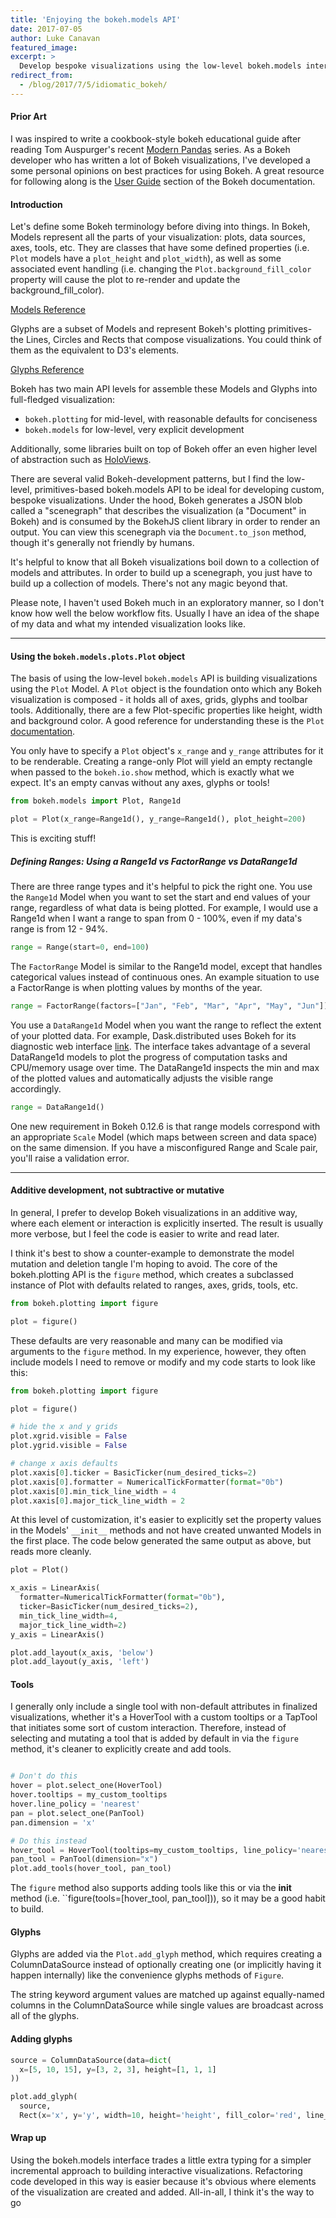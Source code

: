 ```yaml
---
title: 'Enjoying the bokeh.models API'
date: 2017-07-05
author: Luke Canavan
featured_image:
excerpt: >
  Develop bespoke visualizations using the low-level bokeh.models interface.
redirect_from:
  - /blog/2017/7/5/idiomatic_bokeh/
---
```


#### Prior Art

I was inspired to write a cookbook-style bokeh educational guide after reading
Tom Auspurger's recent [Modern Pandas](https://tomaugspurger.github.io/modern-1.html)
series. As a Bokeh developer who has written a lot of Bokeh visualizations,
I've developed a some personal opinions on best practices for using Bokeh. A
great resource for following along is the
[User Guide](https://bokeh.pydata.org/en/latest/docs/user_guide.html)
section of the Bokeh documentation.

#### Introduction

Let's define some Bokeh terminology before diving into things. In Bokeh, Models
represent all the parts of your visualization: plots, data sources,
axes, tools, etc. They are classes that have some defined properties
(i.e. `Plot` models have a `plot_height` and `plot_width`), as well as
some associated event handling (i.e. changing the
`Plot.background_fill_color` property will cause the plot to re-render and
update the background_fill_color).

[Models Reference](https://bokeh.pydata.org/en/latest/docs/reference/models.html)

Glyphs are a subset of Models and represent Bokeh's plotting primitives-
the Lines, Circles and Rects that compose visualizations. You could think
of them as the equivalent to D3's elements.

[Glyphs Reference](https://bokeh.pydata.org/en/latest/docs/reference/models/glyphs.html)

Bokeh has two main API levels for assemble these Models and Glyphs into
full-fledged visualization:
* `bokeh.plotting` for mid-level, with reasonable defaults for conciseness
* `bokeh.models` for low-level, very explicit development

Additionally, some libraries built on top of Bokeh offer an even higher
level of abstraction such as [HoloViews](http://holoviews.org/).

There are several valid Bokeh-development patterns, but I find the low-level,
primitives-based bokeh.models API to be ideal for developing custom, bespoke
visualizations. Under the hood, Bokeh generates a JSON blob called a
"scenegraph" that describes the visualization (a "Document" in Bokeh) and
is consumed by the BokehJS client library in order to render an output.
You can view this scenegraph via the `Document.to_json` method, though it's
generally not friendly by humans.

It's helpful to know that all Bokeh visualizations boil down to a collection
of models and attributes. In order to build up a scenegraph, you just have to
build up a collection of models. There's not any magic beyond that.

Please note, I haven't used Bokeh much in an exploratory
manner, so I don't know how well the below workflow fits. Usually I have an
idea of the shape of my data and what my intended visualization looks like.

-----

#### Using the ``bokeh.models.plots.Plot`` object

The basis of using the low-level `bokeh.models` API is building visualizations
using the `Plot` Model. A `Plot` object is the foundation onto which any
Bokeh visualization is composed - it holds all of axes, grids, glyphs and
toolbar tools. Additionally, there are a few Plot-specific properties like
height, width and background color. A good reference for understanding these
is the `Plot`
[documentation](https://bokeh.pydata.org/en/latest/docs/reference/models/plots.html#bokeh.models.plots.Plot).

You only have to specify a `Plot` object's `x_range` and `y_range`
attributes for it to be renderable. Creating a range-only Plot will yield an
empty rectangle when passed to the `bokeh.io.show` method, which is exactly
what we expect. It's an empty canvas without any axes, glyphs or tools!

```python
from bokeh.models import Plot, Range1d

plot = Plot(x_range=Range1d(), y_range=Range1d(), plot_height=200)
```

<div>
<center>
  <script
      src="/js/idiomatic-bokeh/blank_plot.js"
      id="e63c762d-2c1b-4167-8711-ac61da385d54"
      data-bokeh-model-id="37768dfd-9456-416e-9830-003e03dbf404"
      data-bokeh-doc-id="c659cace-3466-420f-941e-e3a889e3164f"
  ></script>
</center>
</div>

This is exciting stuff!

##### Defining Ranges: Using a Range1d vs FactorRange vs DataRange1d

There are three range types and it's helpful to pick the right one. You use the
`Range1d` Model when you want to set the start and end values of your range,
regardless of what data is being plotted. For example, I would use a Range1d
when I want a range to span from 0 - 100%, even if my data's range is from 12 - 94%.

```python
range = Range(start=0, end=100)
```

The `FactorRange` Model is similar to the Range1d model, except that handles
categorical values instead of continuous ones. An example situation to use
a FactorRange is when plotting values by months of the year.

```python
range = FactorRange(factors=["Jan", "Feb", "Mar", "Apr", "May", "Jun"])
```

You use a `DataRange1d` Model when you want the range to reflect the extent
of your plotted data. For example, Dask.distributed uses Bokeh for its
diagnostic web interface [link](https://distributed.readthedocs.io/en/latest/web.html).
The interface takes advantage of a several DataRange1d models to plot the
progress of computation tasks and CPU/memory usage over time. The DataRange1d
inspects the min and max of the plotted values and automatically adjusts the
visible range accordingly.

```python
range = DataRange1d()
```

One new requirement in Bokeh 0.12.6 is that range models correspond with an
appropriate `Scale` Model (which maps between screen and data space) on
the same dimension. If you have a misconfigured Range and Scale pair, you'll
raise a validation error.

-----

#### Additive development, not subtractive or mutative

In general, I prefer to develop Bokeh visualizations in an additive way,
where each element or interaction is explicitly inserted. The result is usually
more verbose, but I feel the code is easier to write and read later.

I think it's best to show a counter-example to demonstrate the model mutation
and deletion tangle I'm hoping to avoid. The core of the bokeh.plotting API is
the `figure` method, which creates a subclassed instance of Plot with defaults
related to ranges, axes, grids, tools, etc.

```python
from bokeh.plotting import figure

plot = figure()
```

These defaults are very reasonable and many can be modified via arguments to
the `figure` method. In my experience, however, they often include models I
need to remove or modify and my code starts to look like this:

```python
from bokeh.plotting import figure

plot = figure()

# hide the x and y grids
plot.xgrid.visible = False
plot.ygrid.visible = False

# change x axis defaults
plot.xaxis[0].ticker = BasicTicker(num_desired_ticks=2)
plot.xaxis[0].formatter = NumericalTickFormatter(format="0b")
plot.xaxis[0].min_tick_line_width = 4
plot.xaxis[0].major_tick_line_width = 2
```

At this level of customization, it's easier to explicitly set the property
values in the Models' `__init__` methods and not have created unwanted Models
in the first place. The code below generated the same output as above, but reads
more cleanly.

```python
plot = Plot()

x_axis = LinearAxis(
  formatter=NumericalTickFormatter(format="0b"),
  ticker=BasicTicker(num_desired_ticks=2),
  min_tick_line_width=4,
  major_tick_line_width=2)
y_axis = LinearAxis()

plot.add_layout(x_axis, 'below')
plot.add_layout(y_axis, 'left')
```

#### Tools

I generally only include a single tool with non-default attributes in finalized
visualizations, whether it's a HoverTool with a custom tooltips or a TapTool
that initiates some sort of custom interaction. Therefore, instead of selecting
and mutating a tool that is added by default in via the `figure` method, it's
cleaner to explicitly create and add tools.

```python

# Don't do this
hover = plot.select_one(HoverTool)
hover.tooltips = my_custom_tooltips
hover.line_policy = 'nearest'
pan = plot.select_one(PanTool)
pan.dimension = 'x'

# Do this instead
hover_tool = HoverTool(tooltips=my_custom_tooltips, line_policy='nearest')
pan_tool = PanTool(dimension="x")
plot.add_tools(hover_tool, pan_tool)
```

The `figure` method also supports adding tools like this or via the
__init__ method (i.e. ``figure(tools=[hover_tool, pan_tool])), so it may be a
good habit to build.

#### Glyphs

Glyphs are added via the `Plot.add_glyph` method, which requires creating
a ColumnDataSource instead of optionally creating one (or implicitly having
it happen internally) like the convenience glyphs methods of `Figure`.

The string keyword argument values are matched up against equally-named columns
in the ColumnDataSource while single values are broadcast across all of the
glyphs.

#### Adding glyphs

```python
source = ColumnDataSource(data=dict(
  x=[5, 10, 15], y=[3, 2, 3], height=[1, 1, 1]
))

plot.add_glyph(
  source,
  Rect(x='x', y='y', width=10, height='height', fill_color='red', line_color='blue'))
```

#### Wrap up

Using the bokeh.models interface trades a little extra typing for a simpler
incremental approach to building interactive visualizations. Refactoring code
developed in this way is easier because it's obvious where elements of the
visualization are created and added. All-in-all, I think it's the way to go
